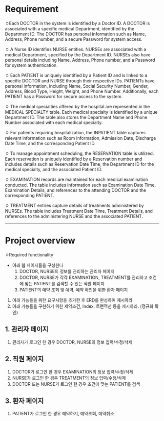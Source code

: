 # Requirement
ㅇEach DOCTOR in the system is identified by a Doctor ID. A DOCTOR is associated with a specific medical Department, identified by the
Department ID. The DOCTOR has personal information such as Name, Address, Phone number, and a secure Password for system
access.

ㅇ A Nurse ID identifies NURSE entities. NURSEs are associated with a medical Department, specified by the Department ID. NURSEs also
have personal details including Name, Address, Phone number, and a Password for system authentication.

ㅇ Each PATIENT is uniquely identified by a Patient ID and is linked to a specific DOCTOR and NURSE through their respective IDs.
PATIENTs have personal information, including Name, Social Security Number, Gender, Address, Blood Type, Height, Weight, and Phone
Number. Additionally, each PATIENT has a Password for secure access to the system.

ㅇ The medical specialties offered by the hospital are represented in the MEDICAL SPECIALTY table. Each medical specialty is identified by
a unique Department ID. The table also stores the Department Name and Phone Number associated with each medical specialty.

ㅇ For patients requiring hospitalization, the INPATIENT table captures relevant information such as Room Information, Admission Date,
Discharge Date Time, and the corresponding Patient ID.

ㅇ To manage appointment scheduling, the RESERVATION table is utilized. Each reservation is uniquely identified by a Reservation number
and includes details such as Reservation Date Time, the Department ID for the medical specialty, and the associated Patient ID.

ㅇ EXAMINATION records are maintained for each medical examination conducted. The table includes information such as Examination Date
Time, Examination Details, and references to the attending DOCTOR and the corresponding PATIENT.

ㅇ TREATMENT entries capture details of treatments administered by NURSEs. The table includes Treatment Date Time, Treatment Details,
and references to the administering NURSE and the associated PATIENT.

-----------------------
# Project overview
ㅇRequired functionality
  - 아래 웹 페이지들을 구성한다
    1. DOCTOR, NURSE의 정보를 관리하는 관리자 페이지
    2. DOCTOR, NURSE가 각각 EXAMINATION, TREATMENT를 관리하고 조건에 맞는 PATIENT를 검색할 수 있는 직원 페이지
    3. PATIENT의 예약 조회 및 예약, 예약 확인을 위한 환자 페이지

1. 아래 기능들을 위한 요구사항을 추가한 후 ERD를 완성하여 제시하라
2. 아래 기능들을 구현하기 위한 제약조건, Index, 트랜젝션 등을 제시하라. (정규화 확인)
## 1. 관리자 페이지
  1. 관리자가 로그인 한 경우 DOCTOR, NURSE의 정보 입력/수정/삭제
## 2. 직원 페이지
  1. DOCTOR가 로그인 한 경우 EXAMINATION의 정보 입력/수정/삭제
  2. NURSE가 로그인 한 경우 TREATMENT의 정보 입력/수정/삭제
  3. DOCTOR 또는 NURSE가 로그인 한 경우 조건에 맞는 PATIENT를 검색
## 3. 환자 페이지
  1. PATIENT가 로그인 한 경우 예약하기, 예약조회, 예약취소
